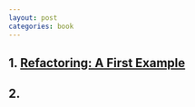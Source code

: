 ```yaml
---
layout: post
categories: book
---
```


## 1.  [Refactoring: A First Example](https://memberservices.informit.com/my_account/webedition/9780135425664/html/opening.html)
## 2. 